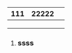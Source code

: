 | 111  | 22222 |      |
| ---- | ----- | ---- |
|      |       |      |
|      |       |      |
|      |       |      |

1. ### ssss